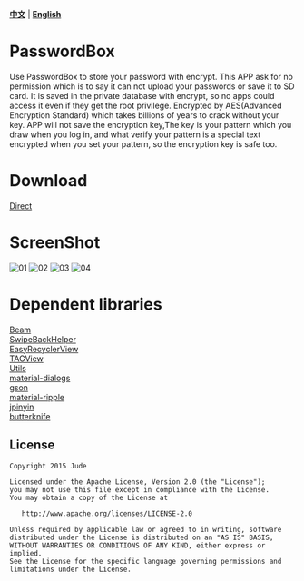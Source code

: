 **[中文](https://github.com/Jude95/KeyChain/blob/master/README.md)** | **[English](https://github.com/Jude95/KeyChain/blob/master/README-en.md)**  

# PasswordBox

Use PasswordBox to store your password with encrypt. 
This APP ask for no permission which is to say it can not upload your passwords or save it to SD card. It is saved in the private database with encrypt, so 
no apps could access it even if they get the root privilege. 
Encrypted by AES(Advanced Encryption Standard) which takes billions of years to crack without your key. 
APP will not save the encryption key,The key is your pattern which you draw when you log in, and what verify your pattern is a special text encrypted when you set your pattern, so the encryption key is safe too.

# Download
[Direct](http://7xn7nj.com2.z0.glb.qiniucdn.com/passwordbox1.5.apk)

# ScreenShot
![01](https://raw.githubusercontent.com/Jude95/KeyChain/master/screenshot_zh/01.png)
![02](https://raw.githubusercontent.com/Jude95/KeyChain/master/screenshot_zh/02.png)
![03](https://raw.githubusercontent.com/Jude95/KeyChain/master/screenshot_zh/03.png)
![04](https://raw.githubusercontent.com/Jude95/KeyChain/master/screenshot_zh/04.png)

# Dependent libraries
[Beam](https://github.com/Jude95/Beam)  
[SwipeBackHelper](https://github.com/Jude95/SwipeBackHelper)  
[EasyRecyclerView](https://github.com/Jude95/EasyRecyclerView)  
[TAGView](https://github.com/Jude95/TAGView)   
[Utils](https://github.com/Jude95/Utils)  
[material-dialogs](https://github.com/afollestad/material-dialogs)  
[gson](https://github.com/google/gson)  
[material-ripple](https://github.com/balysv/material-ripple)  
[jpinyin](https://github.com/stuxuhai/jpinyin)  
[butterknife](https://github.com/JakeWharton/butterknife)  

License
-------

    Copyright 2015 Jude

    Licensed under the Apache License, Version 2.0 (the "License");
    you may not use this file except in compliance with the License.
    You may obtain a copy of the License at

       http://www.apache.org/licenses/LICENSE-2.0

    Unless required by applicable law or agreed to in writing, software
    distributed under the License is distributed on an "AS IS" BASIS,
    WITHOUT WARRANTIES OR CONDITIONS OF ANY KIND, either express or implied.
    See the License for the specific language governing permissions and
    limitations under the License.
